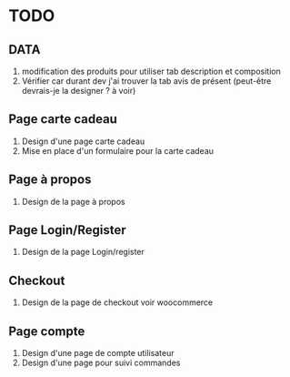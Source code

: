 # TODO

## DATA
1) modification des produits pour utiliser tab description et composition
2) Vérifier car durant dev j'ai trouver la tab avis de présent (peut-être devrais-je la designer ? à voir)

## Page carte cadeau
1) Design d'une page carte cadeau
2) Mise en place d'un formulaire pour la carte cadeau

## Page à propos
1) Design de la page à propos

## Page Login/Register
1) Design de la page Login/register

## Checkout
1) Design de la page de checkout voir woocommerce

## Page compte
1) Design d'une page de compte utilisateur
2) Design d'une page pour suivi commandes
